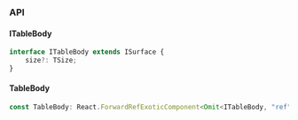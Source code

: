 

### API

#### ITableBody

```ts
interface ITableBody extends ISurface {
    size?: TSize;
}
```

#### TableBody

```ts
const TableBody: React.ForwardRefExoticComponent<Omit<ITableBody, "ref"> & React.RefAttributes<unknown>>;
```

